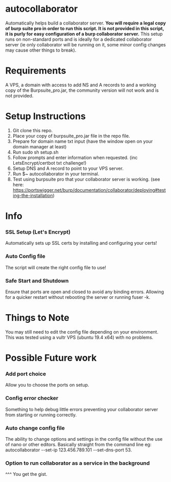 # autocollaborator
Automatically helps build a collaborator server.  **You will require a legal copy of burp suite pro in order to run this script.
It is not provided in this script, it is purly for easy configuration of a burp collaborator server.** This setup runs on non-standard ports and is ideally for a dedicated collaborator server (ie only collaborator will be running on it, some minor config changes may cause other things to break).  

# Requirements
A VPS, a domain with access to add NS and A records to and a working copy of the Burpsuite_pro.jar, the community version will not work and is not provided. 

# Setup Instructions
1. Git clone this repo.
2. Place your copy of burpsuite_pro.jar file in the repo file. 
3. Prepare for domain name txt input (have the window open on your domain manager at least)
4. Run sudo sh setup.sh
5. Follow prompts and enter information when requested. (inc LetsEncrypt/certbot txt challenge!)
5. Setup DNS and A record to point to your VPS server. 
6. Run $~ autocollaborator in your terminal.
7. Test using burpsuite pro that your collaborator server is working. (see here: https://portswigger.net/burp/documentation/collaborator/deploying#testing-the-installation)

# Info
### SSL Setup (Let's Encrypt) 
Automatically sets up SSL certs by installing and configuring your certs! 

### Auto Config file
The script will create the right config file to use!

### Safe Start and Shutdown
Ensure that ports are open and closed to avoid any binding errors.  Allowing for a quicker restart without rebooting the server or running fuser -k.


# Things to Note

You may still need to edit the config file depending on your environment. This was tested using a vultr VPS (ubuntu 19.4 x64) with no problems.  


# Possible Future work

### Add port choice
Allow you to choose the ports on setup.

### Config error checker
Something to help debug little errors preventing your collaborator server from starting or running correctly. 

### Auto change config file
The ability to change options and settings in the config file without the use of nano or other editors.  Basically straight from the command line eg: autocollaborator --set-ip 123.456.789.101 --set-dns-port 53. 

### Option to run collaborator as a service in the background
^^^ You get the gist. 


